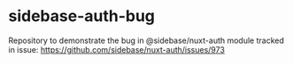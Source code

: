 # sidebase-auth-bug
Repository to demonstrate the bug in @sidebase/nuxt-auth module tracked in issue: https://github.com/sidebase/nuxt-auth/issues/973
